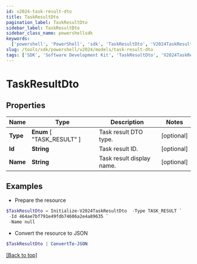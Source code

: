 ```yaml
---
id: v2024-task-result-dto
title: TaskResultDto
pagination_label: TaskResultDto
sidebar_label: TaskResultDto
sidebar_class_name: powershellsdk
keywords:
  ['powershell', 'PowerShell', 'sdk', 'TaskResultDto', 'V2024TaskResultDto']
slug: /tools/sdk/powershell/v2024/models/task-result-dto
tags: ['SDK', 'Software Development Kit', 'TaskResultDto', 'V2024TaskResultDto']
---
```


# TaskResultDto

## Properties

| Name | Type | Description | Notes |
| --- | --- | --- | --- |
| **Type** | **Enum** [ "TASK_RESULT" ] | Task result DTO type. | [optional] |
| **Id** | **String** | Task result ID. | [optional] |
| **Name** | **String** | Task result display name. | [optional] |

## Examples

- Prepare the resource

```powershell
$TaskResultDto = Initialize-V2024TaskResultDto  -Type TASK_RESULT `
 -Id 464ae7bf791e49fdb74606a2e4a89635 `
 -Name null
```

- Convert the resource to JSON

```powershell
$TaskResultDto | ConvertTo-JSON
```

[[Back to top]](#)
